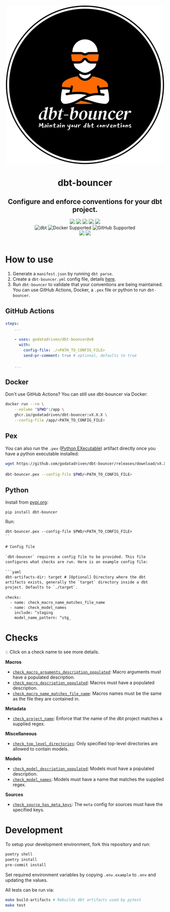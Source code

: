 <p align="center">
  <img src="./images/logo.webp" alt="dbt-bouncer logo" width="500"/>
</p>


<h1 align="center">
  dbt-bouncer
</h1>
<h2 align="center">
  Configure and enforce conventions for your dbt project.
</h2>

<div align="center">
  <a>
    <img src="https://img.shields.io/github/release/godatadriven/dbt-bouncer.svg?logo=github">
  </a>
  <a>
    <img src="https://github.com/godatadriven/dbt-bouncer/actions/workflows/ci_pipeline.yml/badge.svg">
  </a>
  <a>
    <img src="https://img.shields.io/badge/License-MIT-yellow.svg">
  </a>
  <a>
    <img src="https://img.shields.io/github/last-commit/godatadriven/dbt-bouncer/main">
  </a>
  <a>
    <img src="https://img.shields.io/github/commits-since/godatadriven/dbt-bouncer/latest">
  </a>
</div>

<div align="center">
  <a>
    <img alt="dbt" src="https://img.shields.io/badge/dbt%20-%3E%3D1.6-333?logo=dbt">
  </a>
  <a>
    <img alt="Docker Supported" src="https://img.shields.io/badge/Docker%20-Supported-0db7ed?logo=docker">
  </a>
  <a>
    <img alt="GitHub Supported" src="https://img.shields.io/badge/GitHub%20-Supported-333?logo=github">
  </a>
</div>

<div align="center">
  <a>
    <img src="https://img.shields.io/badge/code%20style-black-000000.svg">
  </a>
  <a>
    <img src="https://www.aschey.tech/tokei/github/godatadriven/dbt-bouncer?category=code">
  </a>
</div>
<br/>

# How to use

1. Generate a `manifest.json` by running `dbt parse`.
1. Create a `dbt-bouncer.yml` config file, details [here](#config-file).
1. Run `dbt-bouncer` to validate that your conventions are being maintained. You can use GitHub Actions, Docker, a `.pex` file or python to run `dbt-bouncer`.

## GitHub Actions

```yaml
steps:
    ...

    - uses: godatadriven/dbt-bouncer@v0
      with:
        config-file: ./<PATH_TO_CONFIG_FILE>
        send-pr-comment: true # optional, defaults to true

    ...
```

## Docker

Don't use GitHub Actions? You can still use dbt-bouncer via Docker:

```bash
docker run --rm \
    --volume "$PWD":/app \
    ghcr.io/godatadriven/dbt-bouncer:vX.X.X \
    --config-file /app/<PATH_TO_CONFIG_FILE>
```

## Pex

You can also run the `.pex` ([Python EXecutable](https://docs.pex-tool.org/whatispex.html#whatispex)) artifact directly once you have a python executable installed:

```bash
wget https://github.com/godatadriven/dbt-bouncer/releases/download/vX.X.X/dbt-bouncer.pex -O dbt-bouncer.pex

dbt-bouncer.pex --config-file $PWD/<PATH_TO_CONFIG_FILE>
```

## Python

Install from [pypi.org](https://pypi.org/dbt-bouncer):

```shell
pip install dbt-bouncer
```

Run:
```shell
dbt-bouncer.pex --config-file $PWD/<PATH_TO_CONFIG_FILE>
``

# Config file

`dbt-bouncer` requires a config file to be provided. This file configures what checks are run. Here is an example config file:

```yaml
dbt-artifacts-dir: target # [Optional] Directory where the dbt artifacts exists, generally the `target` directory inside a dbt project. Defaults to `./target`.

checks:
  - name: check_macro_name_matches_file_name
  - name: check_model_names
    include: ^staging
    model_name_pattern: ^stg_
```

# Checks

:bulb: Click on a check name to see more details.

**Macros**

* [`check_macro_arguments_description_populated`](./dbt_bouncer/checks/checks.md#check_macro_arguments_description_populated): Macro arguments must have a populated description.
* [`check_macro_description_populated`](./dbt_bouncer/checks/checks.md#check_macro_description_populated): Macros must have a populated description.
* [`check_macro_name_matches_file_name`](./dbt_bouncer/checks/checks.md#check_macro_name_matches_file_name): Macros names must be the same as the file they are contained in.

**Metadata**

* [`check_project_name`](./dbt_bouncer/checks/checks.md#check_project_name): Enforce that the name of the dbt project matches a supplied regex.

**Miscellaneous**

* [`check_top_level_directories`](./dbt_bouncer/checks/checks.md#check_top_level_directories): Only specified top-level directories are allowed to contain models.

**Models**

* [`check_model_description_populated`](./dbt_bouncer/checks/checks.md#check_model_description_populated): Models must have a populated description.
* [`check_model_names`](./dbt_bouncer/checks/checks.md#check_model_names): Models must have a name that matches the supplied regex.

**Sources**

* [`check_source_has_meta_keys`](./dbt_bouncer/checks/checks.md#check_source_has_meta_keys): The `meta` config for sources must have the specified keys.

# Development

To setup your development environment, fork this repository and run:

```bash
poetry shell
poetry install
pre-commit install
```

Set required environment variables by copying `.env.example` to `.env` and updating the values.

All tests can be run via:
```bash
make build-artifacts # Rebuilds dbt artifacts used by pytest
make test
```
